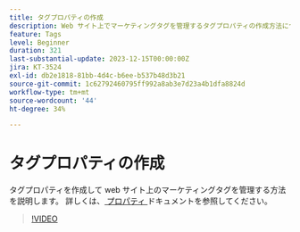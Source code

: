 ```yaml
---
title: タグプロパティの作成
description: Web サイト上でマーケティングタグを管理するタグプロパティの作成方法について説明します。
feature: Tags
level: Beginner
duration: 321
last-substantial-update: 2023-12-15T00:00:00Z
jira: KT-3524
exl-id: db2e1818-81bb-4d4c-b6ee-b537b48d3b21
source-git-commit: 1c62792460795ff992a8ab3e7d23a4b1dfa8824d
workflow-type: tm+mt
source-wordcount: '44'
ht-degree: 34%

---
```


# タグプロパティの作成

タグプロパティを作成して web サイト上のマーケティングタグを管理する方法を説明します。 詳しくは、[ プロパティ ](https://experienceleague.adobe.com/docs/experience-platform/tags/admin/companies-and-properties.html?lang=ja) ドキュメントを参照してください。

>[!VIDEO](https://video.tv.adobe.com/v/28727/?learn=on)

